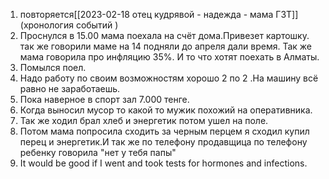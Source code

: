 1. повторяется[[2023-02-18 отец кудрявой - надежда - мама Г3T]](хронология событий )
2. Проснулся в 15.00 мама поехала на счёт дома.Привезет картошку. так же говорили маме на 14 подняли до апреля дали время. Так же мама говорила про инфляцию 35%. И то что хотят поехать в Алматы.
3. Помылся поел.
4. Надо работу по своим возможностям хорошо 2 по 2 .На машину всё равно не заработаешь.
5. Пока наверное в спорт зал 7.000 тенге.
6. Когда выносил мусор то какой то мужик похожий на оперативника.
7. Так же ходил брал хлеб и энергетик потом ушел на поле.
8. Потом мама попросила сходить за черным перцем я сходил купил перец и энергетик.И так же по телефону продавщица по телефону ребенку говорила "нет у тебя папы"
9. It would be good if I went and took tests for hormones and infections. 